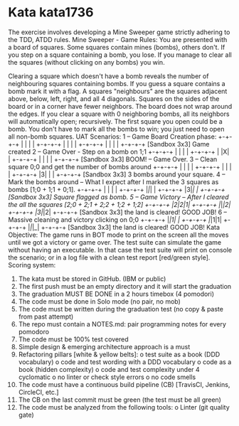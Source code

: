 # Kata kata1736

The exercise involves developing a Mine Sweeper game strictly adhering to the TDD, ATDD rules.
Mine Sweeper - Game Rules:
You are presented with a board of squares. Some squares contain mines (bombs), others don't. If you step
on a square containing a bomb, you lose. If you manage to clear all the squares (without clicking on any
bombs) you win.

Clearing a square which doesn't have a bomb reveals the number of neighbouring squares containing bombs.
If you guess a square contains a bomb mark it with a flag.
A squares "neighbours" are the squares adjacent above, below, left, right, and all 4 diagonals. Squares on the
sides of the board or in a corner have fewer neighbors. The board does not wrap around the edges. If you
clear a square with 0 neighboring bombs, all its neighbors will automatically open; recursively.
The first square you open could be a bomb.
You don't have to mark all the bombs to win; you just need to open all non-bomb squares.
UAT Scenarios:
1 – Game Board Creation phase:
+-+-+-+
| | | |
+-+-+-+
| | | |
+-+-+-+
| | | |
+-+-+-+
[Sandbox 3x3] Game created
2 – Game Over - Step on a bomb on 1;1
+-+-+-+
| | | |
+-+-+-+
| |X| |
+-+-+-+
| | | |
+-+-+-+
[Sandbox 3x3] BOOM! – Game Over.
3 – Clean square 0;0 and get the number of bombs around
+-+-+-+
| | | |
+-+-+-+
| | | |
+-+-+-+
|3| | |
+-+-+-+
[Sandbox 3x3] 3 bombs around your square.
4 – Mark the bombs around – What I expect after I marked the 3 squares as bombs [1;0 + 1;1 + 0;1].
+-+-+-+
| | | |
+-+-+-+
|*|*| |
+-+-+-+
|3|*| |
+-+-+-+
[Sandbox 3x3] Square flagged as bomb.
5 – Game Victory – After I cleared the all the squares [2;0 + 2;1 + 2;2 + 1;2 + 1;2]
+-+-+-+
|2|2|1|
+-+-+-+
|*|*|2|
+-+-+-+
|3|*|2|
+-+-+-+
[Sandbox 3x3] the land is cleared! GOOD JOB!
6 – Massive cleaning and victory clicking on 0;0
+-+-+-+
|_|1| |
+-+-+-+
|_|1|1|
+-+-+-+
|_|_|_|
+-+-+-+
[Sandbox 3x3] the land is cleared! GOOD JOB!
Kata Objective:
The game runs in BOT mode to print on the screen all the moves until we got a victory or game over. The test
suite can simulate the game without having an executable. In that case the test suite will print on console
the scenario; or in a log file with a clean test report [red/green style].
Scoring system:
1. The kata must be stored in GitHub. (IBM or public)
2. The first push must be an empty directory and it will start the graduation
3. The graduation MUST BE DONE in a 2 hours timebox (4 pomodori)
4. The code must be done in Solo mode (no pair, no mob)
5. The code must be written during the graduation test (no copy & paste from past attempt)
6. The repo must contain a NOTES.md: pair programming notes for every pomodoro
7. The code must be 100% test covered
8. Simple design & emerging architecture approach is a must
9. Refactoring pillars [white & yellow belts]:
o test suite as a book (DDD vocabulary)
o code and test wording with a DDD vocabulary
o code as a book (hidden complexity)
o code and test complexity under 4 cyclomatic
o no linter or check style errors
o no code smells
10. The code must have a continuous build pipeline (CB) [TravisCI, Jenkins, CircleCI, etc.]
11. The CB on the last commit must be green (the test must be all green)
12. The code must be analyzed from the following tools:
o Linter (git quality gate)